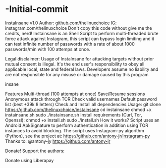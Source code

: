 # -Initial-commit
InstaInsane v1.0
Author: github.com/thelinuxchoice
IG: instagram.com/thelinuxchoice
Don't copy this code without give me the credits, nerd!
Instainsane is an Shell Script to perform multi-threaded brute force attack against Instagram, this script can bypass login limiting and it can test infinite number of passwords with a rate of about 1000 passwords/min with 100 attemps at once.

Legal disclaimer:
Usage of InstaInsane for attacking targets without prior mutual consent is illegal. It's the end user's responsibility to obey all applicable local, state and federal laws. Developers assume no liability and are not responsible for any misuse or damage caused by this program

insane

Features
Multi-thread (100 attempts at once)
Save/Resume sessions
Anonymous attack through TOR
Check valid usernames
Default password list (best +39k 8 letters)
Check and Install all dependencies
Usage:
git clone https://github.com/thelinuxchoice/instainsane
cd instainsane
chmod +x instainsane.sh
sudo ./instainsane.sh
Install requirements (Curl, Tor, Openssl):
chmod +x install.sh
sudo ./install.sh
How it works?
Script uses an Android ApkSignature to perform authentication in addition using TOR instances to avoid blocking. The script uses Instagram-py algorithm (Python), see the project at: https://github.com/antony-jr/instagram-py Thanks to: @antony-jy https://github.com/antony-jr

Donate!
Support the authors:

Donate using Liberapay

